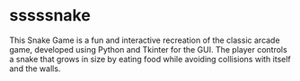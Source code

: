 # sssssnake
This Snake Game is a fun and interactive recreation of the classic arcade game, developed using Python and Tkinter for the GUI. The player controls a snake that grows in size by eating food while avoiding collisions with itself and the walls.
